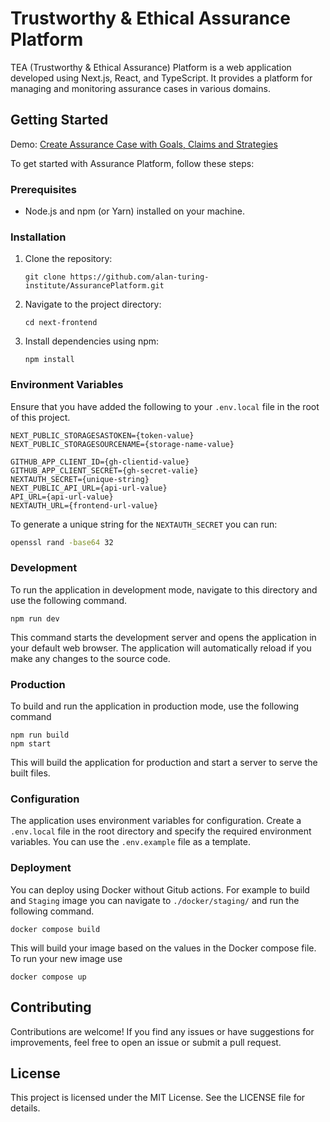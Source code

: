 Trustworthy & Ethical Assurance Platform
==================

TEA (Trustworthy & Ethical Assurance) Platform is a web application developed using Next.js, React, and TypeScript. It provides a platform for managing and monitoring assurance cases in various domains.

Getting Started
---------------

Demo: [Create Assurance Case with Goals, Claims and Strategies](https://scribehow.com/shared/Create_Assurance_Case_with_Goals_Claims_and_Strategies__vODBFxX_S3WTmdL8Zzd6Nw?referrer=workspace)

To get started with Assurance Platform, follow these steps:

### Prerequisites

-   Node.js and npm (or Yarn) installed on your machine.

### Installation

1.  Clone the repository:

    ```
    git clone https://github.com/alan-turing-institute/AssurancePlatform.git
    ```

2.  Navigate to the project directory:

    ```
    cd next-frontend
    ```

3.  Install dependencies using npm:

    ```
    npm install
    ```

### Environment Variables

Ensure that you have added the following to your `.env.local` file in the root of this project.

```
NEXT_PUBLIC_STORAGESASTOKEN={token-value}
NEXT_PUBLIC_STORAGESOURCENAME={storage-name-value}

GITHUB_APP_CLIENT_ID={gh-clientid-value}
GITHUB_APP_CLIENT_SECRET={gh-secret-valie}
NEXTAUTH_SECRET={unique-string}
NEXT_PUBLIC_API_URL={api-url-value}
API_URL={api-url-value}
NEXTAUTH_URL={frontend-url-value}
```

To generate a unique string for the `NEXTAUTH_SECRET` you can run:

```bash
openssl rand -base64 32
```

### Development

To run the application in development mode, navigate to this directory and use the following command.

```
npm run dev
```

This command starts the development server and opens the application in your default web browser. The application will automatically reload if you make any changes to the source code.

### Production

To build and run the application in production mode, use the following command

```
npm run build
npm start
```

This will build the application for production and start a server to serve the built files.

### Configuration

The application uses environment variables for configuration. Create a `.env.local` file in the root directory and specify the required environment variables. You can use the `.env.example` file as a template.

### Deployment

You can deploy using Docker without Gitub actions. For example to build and `Staging` image you can navigate to `./docker/staging/` and run the following command.

```
docker compose build
```

This will build your image based on the values in the Docker compose file. To run your new image use

```
docker compose up
```

Contributing
------------

Contributions are welcome! If you find any issues or have suggestions for improvements, feel free to open an issue or submit a pull request.

License
-------

This project is licensed under the MIT License. See the LICENSE file for details.

